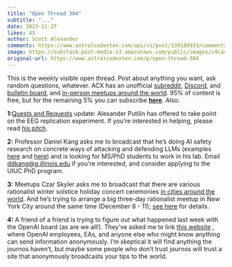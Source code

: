 ```yaml
---
title: "Open Thread 304"
subtitle: "..."
date: 2023-11-27
likes: 45
author: Scott Alexander
comments: https://www.astralcodexten.com/api/v1/post/139188933/comments?&all_comments=true
image: https://substack-post-media.s3.amazonaws.com/public/images/c4ca4b0d-6f5e-48a7-8bb6-3dab4b428d50_251x255.png
original-url: https://www.astralcodexten.com/p/open-thread-304
---
```

This is the weekly visible open thread. Post about anything you want, ask random questions, whatever. ACX has an unofficial [subreddit](https://www.reddit.com/r/slatestarcodex/), [Discord](https://discord.gg/RTKtdut), and [bulletin board](https://www.datasecretslox.com/index.php), and [in-person meetups around the world](https://www.lesswrong.com/community?filters%5B0%5D=SSC). 95% of content is free, but for the remaining 5% you can subscribe **[here](https://astralcodexten.substack.com/subscribe?)**. Also:

**1:**[Quests and Requests](/p/quests-and-requests) update: Alexander Putilin has offered to take point on the EEG replication experiment. If you’re interested in helping, please read [his pitch](https://docs.google.com/document/d/1SGwxQ_vdIkzM1ppVcpNxgqYnXTDNerPFgyWLBQzFa1g/edit#heading=h.2s4w9tce8s9l).

**2:** Professor Daniel Kang asks me to broadcast that he’s doing AI safety research on concrete ways of attacking and defending LLMs (examples [here](https://twitter.com/daniel_d_kang/status/1625584745366028288) and [here](https://twitter.com/daniel_d_kang/status/1723048642003587526)) and is looking for MS/PhD students to work in his lab. Email [ddkang@g.illinois.edu](mailto:ddkang@g.illinois.edu) if you're interested, and consider applying to the UIUC PhD program.

**3:** Meetups Czar Skyler asks me to broadcast that there are various rationalist winter solstice holiday concert ceremonies [in cities around the world](https://www.lesswrong.com/posts/WpZKLawjb2dASGY4H/solstice-2023-roundup). And he’s trying to arrange a big three-day rationalist meetup in New York City around the same time (December 8 - 11); [see here](https://rationalistmegameetup.com/?fbclid=IwAR15ghxk3GZ2BjPo_KFwArNW-7sjhZ_Hf2MIPn-M_-yF6bFtdoY017znL-0) for details.

**4:** A friend of a friend is trying to figure out what happened last week with the OpenAI board (as are we all!). They’ve asked me to link [this website](https://openaiboard.wtf/) , where OpenAI employees, EAs, and anyone else who might know anything can send information anonymously. I’m skeptical it will find anything the journos haven’t, but maybe some people who don’t trust journos will trust a site that anonymously broadcasts your tips to the world.
